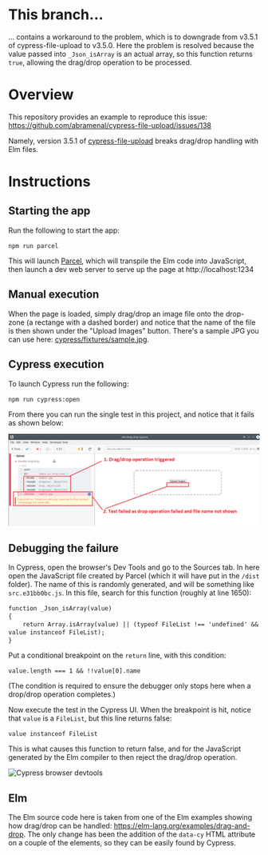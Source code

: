 # This branch...
... contains a workaround to the problem, which is to downgrade from v3.5.1 of cypress-file-upload to v3.5.0. Here the
problem is resolved because the value passed into `_Json_isArray` is an actual array, so this function returns `true`,
allowing the drag/drop operation to be processed.

# Overview
This repository provides an example to reproduce this issue: https://github.com/abramenal/cypress-file-upload/issues/138

Namely, version 3.5.1 of [cypress-file-upload](https://github.com/abramenal/cypress-file-upload) breaks drag/drop handling
with Elm files.

# Instructions
## Starting the app
Run the following to start the app:
    
    npm run parcel

This will launch [Parcel](https://parceljs.org/), which will transpile the Elm code into JavaScript, then launch a dev
web server to serve up the page at http://localhost:1234

## Manual execution
When the page is loaded, simply drag/drop an image file onto the drop-zone (a rectange with a dashed border) and notice
that the name of the file is then shown under the "Upload Images" button. There's a sample JPG you can use here:
[cypress/fixtures/sample.jpg](cypress/fixtures/sample.jpg).

## Cypress execution
To launch Cypress run the following:

    npm run cypress:open

From there you can run the single test in this project, and notice that it fails as shown below:

![Failing test](failed-test.png)

## Debugging the failure
In Cypress, open the browser's Dev Tools and go to the Sources tab. In here open the JavaScript file created by Parcel
(which it will have put in the `/dist` folder). The name of this is randomly generated, and will be something like
`src.e31bb0bc.js`. In this file, search for this function (roughly at line 1650):
```
function _Json_isArray(value)
{
	return Array.isArray(value) || (typeof FileList !== 'undefined' && value instanceof FileList);
}
```
Put a conditional breakpoint on the `return` line, with this condition:
```
value.length === 1 && !!value[0].name
```
(The condition is required to ensure the debugger only stops here when a drop/drop operation completes.)

Now execute the test in the Cypress UI. When the breakpoint is hit, notice that `value` is a `FileList`, but this line
returns false:

    value instanceof FileList 

This is what causes this function to return false, and for the JavaScript generated by the Elm compiler to then reject
the drag/drop operation.

![Cypress browser devtools](https://user-images.githubusercontent.com/39593145/71176966-d8f07c80-2262-11ea-9ae0-3b4c3ffe7872.png)

## Elm
The Elm source code here is taken from one of the Elm examples showing how drag/drop can be handled:
https://elm-lang.org/examples/drag-and-drop. The only change has been the addition of the `data-cy` HTML attribute on a
couple of the elements, so they can be easily found by Cypress.
